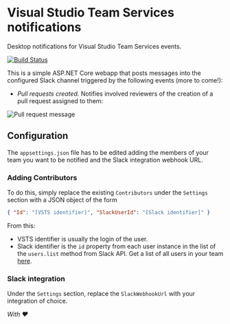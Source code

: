 # Visual Studio Team Services notifications

Desktop notifications for Visual Studio Team Services events.

[![Build Status](https://travis-ci.org/svillamonte/vsts-notifications.svg?branch=master)](https://travis-ci.org/svillamonte/vsts-notifications)

This is a simple ASP.NET Core webapp that posts messages into the configured Slack channel triggered by the following events (more to come!):
* _Pull requests created._ Notifies involved reviewers of the creation of a pull request assigned to them:

![Pull request message](http://httpsimage.com/img/vsts-notifications.png)

## Configuration

The `appsettings.json` file has to be edited adding the members of your team you want to be notified and the Slack integration webhook URL.

### Adding Contributors

To do this, simply replace the existing `Contributors` under the `Settings` section with a JSON object of the form

```json
{ "Id": "[VSTS identifier]", "SlackUserId": "[Slack identifier]" }
```

From this:
* VSTS identifier is usually the login of the user.
* Slack identifier is the `id` property from each user instance in the list of the `users.list` method from Slack API. Get a list of all users in your team [here](https://api.slack.com/methods/users.list).

### Slack integration

Under the `Settings` section, replace the `SlackWebhookUrl` with your integration of choice.

_With :heart:_
